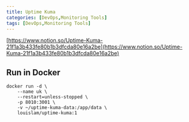 ```yaml
---
title: Uptime Kuma
categories: [DevOps,Monitoring Tools]
tags: [DevOps,Monitoring Tools]
---
```


[https://www.notion.so/Uptime-Kuma-21f1a3b433fe80b1b3dfcda80e16a2be](https://www.notion.so/Uptime-Kuma-21f1a3b433fe80b1b3dfcda80e16a2be)


## Run in Docker


```shell
docker run -d \
	--name uk \
	--restart=unless-stopped \
	-p 8010:3001 \
	-v ~/uptime-kuma-data:/app/data \
	louislam/uptime-kuma:1
```

